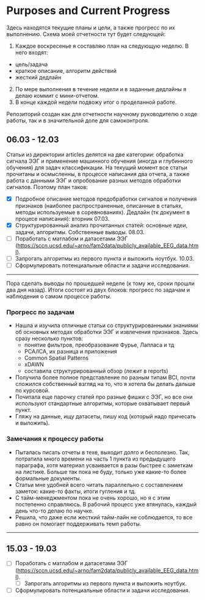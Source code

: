 # Purposes and Current Progress

Здесь находятся текущие планы и цели, а также прогресс по их выполнению.
Схема моей отчетности тут будет следующей:

1. Каждое воскресенье я составляю план на следующую неделю. В него входят:
  
  * цель/задача
  * краткое описание, алгоритм действий
  * жесткий дедлайн
  
2. По мере выполнения в течение недели и в заданные дедлайны я делаю коммит с мини-отчетом.
3. В конце каждой недели подвожу итог о проделанной работе. 

Репозиторий создан как для отчетности научному руководителю о ходе работы, так и в значительной доле для самоконтроля.

## 06.03 - 12.03

Статьи из директории articles делятся на две категории: обработка сигнала ЭЭГ и применение машинного обучения (иногда и глубинного обучения) для задач классификации. На текущий момент все статьи прочитаны и осмысленны, в процессе написания два отчета, а также работа с данными ЭЭГ и опробование разных методов обработки сигналов. Поэтому план таков:

- [x] Подробное описание методов предобработки сигналов и получения признаков (наиболее распространенные, описанные в статьях, методы используемые в соревнованиях). Дедлайн (тк документ в процесе написания): вторник 07.03.
- [x] Структурированный анализ прочитанных статей: основные идеи, задачи, алгоритмы. Собственные выводы. 08.03.
- [ ] Поработать с матлабом и датасетами ЭЭГ (https://sccn.ucsd.edu/~arno/fam2data/publicly_available_EEG_data.html).
- [ ] Запрогать алгоритмы из первого пункта и выложить ноутбук. 10.03.
- [ ] Сформулировать потенциальные области и задачи исследования.
________________________________________________________________________________________________________________________
Пора сделать выводы по прошедшей неделе (к тому же, сроки прошли два дня назад).
Итоги состоят из двух блоков: прогресс по задачам и наблюдения о самом процессе работы.

### Прогресс по задачам
* Нашла и изучила отличные статьи со структурированными знаниями об основных методах обработки ЭЭГ и извлечения признаков. Здесь сразу несколько пунктов:
  - понятие фильтров, преобразование Фурье, Лапласа и тд
  - PCA/ICA, их разница и приложения 
  - Common Spatial Patterns
  - xDAWN
  - составила структурированный обзор (лежит в reports)
* Получила более полное представление по разным типам BCI, почти сложился собственный взгляд на то, что я хотела бы делать дальше по курсовой.
* Почитала еще парочку статей про разные фишки с ЭЭГ, но все они используют стандартные алгоритмы, которые охватывает первый пункт.
* Гляжу на данные, ищу датасеты, пишу код (который надо причесать и выложить).

### Замечания к процессу работы
* Пыталась писать отчеты в техе, выходит долго и бесполезно. Так, потратила много времени на часть 1 пункта из предыдущего параграфа, хотя материал усваивается в разы быстрее с заметкам на листике. Больше так пока не буду, только уже какие-то более формальные документы.
* Статьи мне удобней всего читать параллельно с составлением заметок: какие-то факты, итоги гугления и тд. 
* С тайм-менеджментом пока не очень хорошо, но я с этим постепенно справляюсь. В рабочий процесс уже втянулась, каждый день что-то делаю по научке.
* Решила, что даже если жесткий тайм-лайн не соблюдается, то все равно он помогает поддерживать темп работы.
________________________________________________________________________________________________________________________

## 15.03 - 19.03
- [ ] Поработать с матлабом и датасетами ЭЭГ (https://sccn.ucsd.edu/~arno/fam2data/publicly_available_EEG_data.html).
  - [ ] Запрогать алгоритмы из первого пункта и выложить ноутбук.
- [ ] Сформулировать потенциальные области и задачи исследования.
